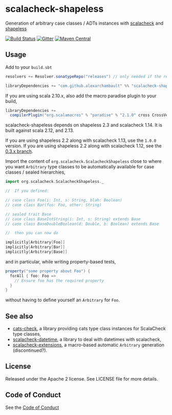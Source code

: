 # scalacheck-shapeless

Generation of arbitrary case classes / ADTs instances with [scalacheck](https://github.com/rickynils/scalacheck) and [shapeless](https://github.com/milessabin/shapeless)

[![Build Status](https://travis-ci.org/alexarchambault/scalacheck-shapeless.svg?branch=master)](https://travis-ci.org/alexarchambault/scalacheck-shapeless)
[![Gitter](https://badges.gitter.im/Join%20Chat.svg)](https://gitter.im/alexarchambault/scalacheck-shapeless?utm_source=badge&utm_medium=badge&utm_campaign=pr-badge&utm_content=badge)
[![Maven Central](https://img.shields.io/maven-central/v/com.github.alexarchambault/scalacheck-shapeless_1.14_2.12.svg)](https://maven-badges.herokuapp.com/maven-central/com.github.alexarchambault/scalacheck-shapeless_1.14_2.12)

## Usage

Add to your `build.sbt`
```scala
resolvers += Resolver.sonatypeRepo("releases") // only needed if the release hasn't reached maven central yet

libraryDependencies += "com.github.alexarchambault" %% "scalacheck-shapeless_1.14" % "1.2.3"
```

If you are using scala 2.10.x, also add the macro paradise plugin to your build,
```scala
libraryDependencies +=
  compilerPlugin("org.scalamacros" % "paradise" % "2.1.0" cross CrossVersion.patch)
```

scalacheck-shapeless depends on shapeless 2.3 and scalacheck 1.14. It is built against scala 2.12, and 2.13.

If you are using shapeless 2.2 along with scalacheck 1.13, use the `1.0.0` version. If you are
using shapeless 2.2 along with scalacheck 1.12, see the
[0.3.x branch](https://github.com/alexarchambault/scalacheck-shapeless/tree/scalacheck-shapeless-0.3).



Import the content of `org.scalacheck.ScalacheckShapeless` close to where you want
`Arbitrary` type classes to be automatically available for case classes
/ sealed hierarchies,
```scala
import org.scalacheck.ScalacheckShapeless._

//  If you defined:

// case class Foo(i: Int, s: String, blah: Boolean)
// case class Bar(foo: Foo, other: String)

// sealed trait Base
// case class BaseIntString(i: Int, s: String) extends Base
// case class BaseDoubleBoolean(d: Double, b: Boolean) extends Base

//  then you can now do

implicitly[Arbitrary[Foo]]
implicitly[Arbitrary[Bar]]
implicitly[Arbitrary[Base]]
```

and in particular, while writing property-based tests,
```scala
property("some property about Foo") {
  forAll { foo: Foo =>
    // Ensure foo has the required property
  }
}
```
without having to define yourself an `Arbitrary` for `Foo`.

## See also

- [cats-check](https://github.com/non/cats-check), a library providing cats type class instances for ScalaCheck type classes,
- [scalacheck-datetime](https://github.com/47deg/scalacheck-datetime), a library to deal with datetimes with scalacheck,
- [scalacheck-extensions](https://github.com/cvogt/scalacheck-extensions), a macro-based automatic `Arbitrary` generation (discontinued?).

## License

Released under the Apache 2 license. See LICENSE file for more details.

## Code of Conduct

See the [Code of Conduct](CODE_OF_CONDUCT.md)
